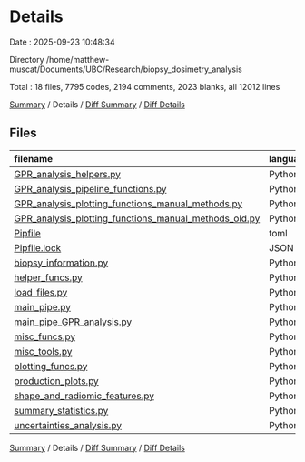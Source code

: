 # Details

Date : 2025-09-23 10:48:34

Directory /home/matthew-muscat/Documents/UBC/Research/biopsy_dosimetry_analysis

Total : 18 files,  7795 codes, 2194 comments, 2023 blanks, all 12012 lines

[Summary](results.md) / Details / [Diff Summary](diff.md) / [Diff Details](diff-details.md)

## Files
| filename | language | code | comment | blank | total |
| :--- | :--- | ---: | ---: | ---: | ---: |
| [GPR\_analysis\_helpers.py](/GPR_analysis_helpers.py) | Python | 231 | 56 | 53 | 340 |
| [GPR\_analysis\_pipeline\_functions.py](/GPR_analysis_pipeline_functions.py) | Python | 299 | 82 | 96 | 477 |
| [GPR\_analysis\_plotting\_functions\_manual\_methods.py](/GPR_analysis_plotting_functions_manual_methods.py) | Python | 412 | 55 | 92 | 559 |
| [GPR\_analysis\_plotting\_functions\_manual\_methods\_old.py](/GPR_analysis_plotting_functions_manual_methods_old.py) | Python | 189 | 38 | 36 | 263 |
| [Pipfile](/Pipfile) | toml | 17 | 0 | 4 | 21 |
| [Pipfile.lock](/Pipfile.lock) | JSON | 793 | 0 | 1 | 794 |
| [biopsy\_information.py](/biopsy_information.py) | Python | 61 | 44 | 18 | 123 |
| [helper\_funcs.py](/helper_funcs.py) | Python | 441 | 182 | 117 | 740 |
| [load\_files.py](/load_files.py) | Python | 68 | 50 | 31 | 149 |
| [main\_pipe.py](/main_pipe.py) | Python | 1,206 | 672 | 427 | 2,305 |
| [main\_pipe\_GPR\_analysis.py](/main_pipe_GPR_analysis.py) | Python | 152 | 52 | 66 | 270 |
| [misc\_funcs.py](/misc_funcs.py) | Python | 18 | 21 | 1 | 40 |
| [misc\_tools.py](/misc_tools.py) | Python | 17 | 13 | 8 | 38 |
| [plotting\_funcs.py](/plotting_funcs.py) | Python | 8 | 0 | 0 | 8 |
| [production\_plots.py](/production_plots.py) | Python | 3,058 | 538 | 844 | 4,440 |
| [shape\_and\_radiomic\_features.py](/shape_and_radiomic_features.py) | Python | 103 | 83 | 35 | 221 |
| [summary\_statistics.py](/summary_statistics.py) | Python | 692 | 292 | 189 | 1,173 |
| [uncertainties\_analysis.py](/uncertainties_analysis.py) | Python | 30 | 16 | 5 | 51 |

[Summary](results.md) / Details / [Diff Summary](diff.md) / [Diff Details](diff-details.md)